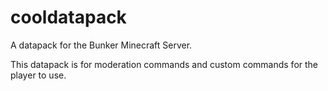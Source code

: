 # cooldatapack
A datapack for the Bunker Minecraft Server.

This datapack is for moderation commands and custom commands for the player to use.
